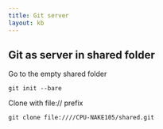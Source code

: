 ```yaml
---
title: Git server
layout: kb
---
```


Git as server in shared folder
------------------------------

Go to the empty shared folder

	git init --bare

Clone with file:// prefix

	git clone file:////CPU-NAKE105/shared.git
